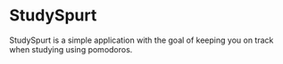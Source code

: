 # StudySpurt
StudySpurt is a simple application with the goal of keeping you on track when studying using pomodoros.

